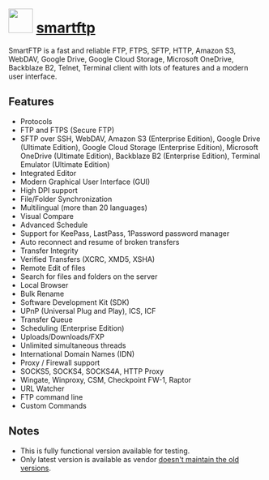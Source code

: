 # <img src="https://cdn.jsdelivr.net/gh/chocolatey/chocolatey-coreteampackages@128baf7c0c572f390b16f649bae4c4b2fbeac28f/icons/smartftp.svg" width="48" height="48"/> [smartftp](https://chocolatey.org/packages/smartftp)

SmartFTP is a fast and reliable FTP, FTPS, SFTP, HTTP, Amazon S3, WebDAV, Google Drive, Google Cloud Storage, Microsoft OneDrive, Backblaze B2, Telnet, Terminal client with lots of features and a modern user interface.

## Features

- Protocols
- FTP and FTPS (Secure FTP)
- SFTP over SSH, WebDAV, Amazon S3 (Enterprise Edition), Google Drive (Ultimate Edition), Google Cloud Storage (Enterprise Edition), Microsoft OneDrive (Ultimate Edition), Backblaze B2 (Enterprise Edition), Terminal Emulator (Ultimate Edition)
- Integrated Editor
- Modern Graphical User Interface (GUI)
- High DPI support
- File/Folder Synchronization
- Multilingual (more than 20 languages)
- Visual Compare
- Advanced Schedule
- Support for KeePass, LastPass, 1Password password manager
- Auto reconnect and resume of broken transfers
- Transfer Integrity
- Verified Transfers (XCRC, XMD5, XSHA)
- Remote Edit of files
- Search for files and folders on the server
- Local Browser
- Bulk Rename
- Software Development Kit (SDK)
- UPnP (Universal Plug and Play), ICS, ICF
- Transfer Queue
- Scheduling (Enterprise Edition)
- Uploads/Downloads/FXP
- Unlimited simultaneous threads
- International Domain Names (IDN)
- Proxy / Firewall support
- SOCKS5, SOCKS4, SOCKS4A, HTTP Proxy
- Wingate, Winproxy, CSM, Checkpoint FW-1, Raptor
- URL Watcher
- FTP command line
- Custom Commands

## Notes

- This is fully functional version available for testing.
- Only latest version is available as vendor [doesn't maintain the old versions](https://www.smartftp.com/support/kb/where-can-i-find-an-older-build-of-smartftp-f175.html).

